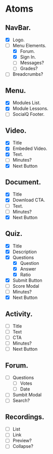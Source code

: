 # Atoms

## NavBar.
* [X] Logo.
* [ ] Menu Elements.
    * [X] Forum.
    * [X] Sign In.
    * [ ] Messages?
    * [ ] Grades?
* [ ] Breadcrumbs?

## Menu.
* [X] Modules List.
* [X] Module Lessons.
* [ ] SocialQ Footer.

## Video.
* [X] Title
* [X] Embeded Video.
* [X] Text.
* [ ] Minutes?
* [X] Next Button

## Document.
* [X] Title
* [X] Download CTA.
* [ ] Text.
* [ ] Minutes?
* [X] Next Button

## Quiz.
* [X] Title
* [X] Description
* [X] Questions
    * [X] Question
    * [X] Answer
    * [X] Ratio
* [X] Submit Button
* [ ] Score Modal
* [ ] Minutes?
* [X] Next Button

## Activity.
* [ ] Title
* [ ] Text
* [ ] CTA
* [ ] Minutes?
* [ ] Next Button

## Forum.
* [ ] Questions
    * [ ] Votes 
    * [ ] Date
* [ ] Sumbit Modal
* [ ] Search?

## Recordings.
* [ ] List
* [ ] Link
* [ ] Preview?
* [ ] Collapse?
